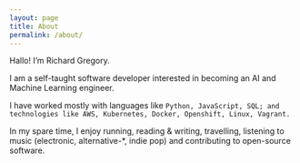 ```yaml
---
layout: page
title: About
permalink: /about/
---
```


Hallo! I’m Richard Gregory.

I am a self-taught software developer interested in becoming an AI and Machine Learning engineer.

I have worked mostly with languages like `Python, JavaScript, SQL; and technologies like AWS, Kubernetes, Docker, Openshift, Linux, Vagrant.`

In my spare time, I enjoy running, reading & writing, travelling, listening to music (electronic, alternative-*, indie pop) and contributing to open-source software.
